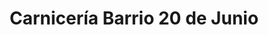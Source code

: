 ---
title: "Carnicería Barrio 20 de Junio"
url: /san-justo/carniceria-barrio-20-de-junio/
shop: carnicero
---